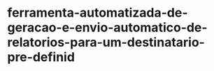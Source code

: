 # ferramenta-automatizada-de-geracao-e-envio-automatico-de-relatorios-para-um-destinatario-pre-definid
